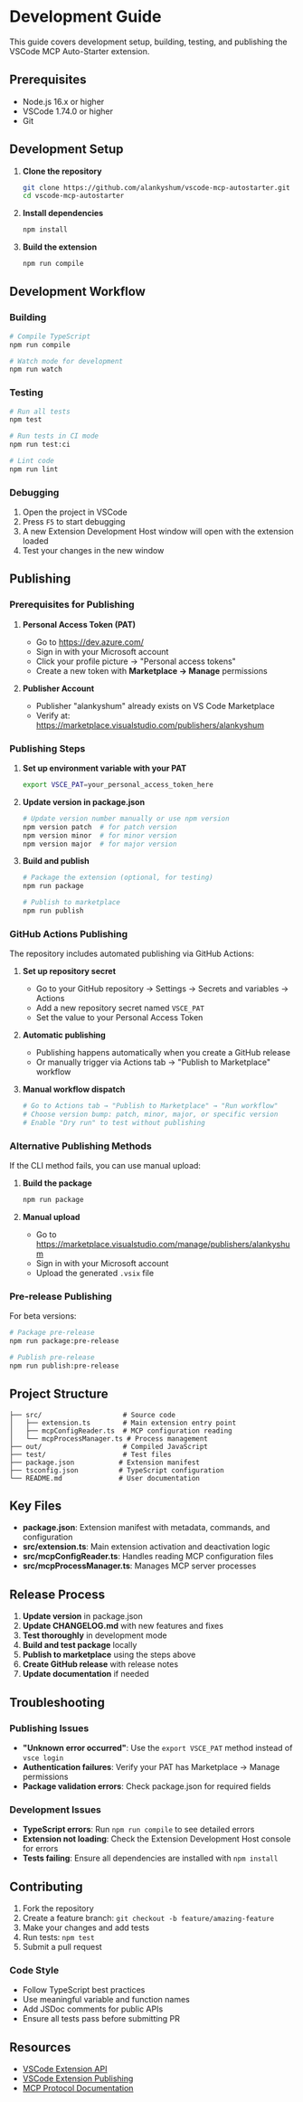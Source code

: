 # Development Guide

This guide covers development setup, building, testing, and publishing the VSCode MCP Auto-Starter extension.

## Prerequisites

- Node.js 16.x or higher
- VSCode 1.74.0 or higher
- Git

## Development Setup

1. **Clone the repository**
   ```bash
   git clone https://github.com/alankyshum/vscode-mcp-autostarter.git
   cd vscode-mcp-autostarter
   ```

2. **Install dependencies**
   ```bash
   npm install
   ```

3. **Build the extension**
   ```bash
   npm run compile
   ```

## Development Workflow

### Building

```bash
# Compile TypeScript
npm run compile

# Watch mode for development
npm run watch
```

### Testing

```bash
# Run all tests
npm test

# Run tests in CI mode
npm run test:ci

# Lint code
npm run lint
```

### Debugging

1. Open the project in VSCode
2. Press `F5` to start debugging
3. A new Extension Development Host window will open with the extension loaded
4. Test your changes in the new window

## Publishing

### Prerequisites for Publishing

1. **Personal Access Token (PAT)**
   - Go to https://dev.azure.com/
   - Sign in with your Microsoft account
   - Click your profile picture → "Personal access tokens"
   - Create a new token with **Marketplace → Manage** permissions

2. **Publisher Account**
   - Publisher "alankyshum" already exists on VS Code Marketplace
   - Verify at: https://marketplace.visualstudio.com/publishers/alankyshum

### Publishing Steps

1. **Set up environment variable with your PAT**
   ```bash
   export VSCE_PAT=your_personal_access_token_here
   ```

2. **Update version in package.json**
   ```bash
   # Update version number manually or use npm version
   npm version patch  # for patch version
   npm version minor  # for minor version
   npm version major  # for major version
   ```

3. **Build and publish**
   ```bash
   # Package the extension (optional, for testing)
   npm run package

   # Publish to marketplace
   npm run publish
   ```

### GitHub Actions Publishing

The repository includes automated publishing via GitHub Actions:

1. **Set up repository secret**
   - Go to your GitHub repository → Settings → Secrets and variables → Actions
   - Add a new repository secret named `VSCE_PAT`
   - Set the value to your Personal Access Token

2. **Automatic publishing**
   - Publishing happens automatically when you create a GitHub release
   - Or manually trigger via Actions tab → "Publish to Marketplace" workflow

3. **Manual workflow dispatch**
   ```bash
   # Go to Actions tab → "Publish to Marketplace" → "Run workflow"
   # Choose version bump: patch, minor, major, or specific version
   # Enable "Dry run" to test without publishing
   ```

### Alternative Publishing Methods

If the CLI method fails, you can use manual upload:

1. **Build the package**
   ```bash
   npm run package
   ```

2. **Manual upload**
   - Go to https://marketplace.visualstudio.com/manage/publishers/alankyshum
   - Sign in with your Microsoft account
   - Upload the generated `.vsix` file

### Pre-release Publishing

For beta versions:

```bash
# Package pre-release
npm run package:pre-release

# Publish pre-release
npm run publish:pre-release
```

## Project Structure

```
├── src/                    # Source code
│   ├── extension.ts        # Main extension entry point
│   ├── mcpConfigReader.ts  # MCP configuration reading
│   └── mcpProcessManager.ts # Process management
├── out/                    # Compiled JavaScript
├── test/                   # Test files
├── package.json           # Extension manifest
├── tsconfig.json          # TypeScript configuration
└── README.md              # User documentation
```

## Key Files

- **package.json**: Extension manifest with metadata, commands, and configuration
- **src/extension.ts**: Main extension activation and deactivation logic
- **src/mcpConfigReader.ts**: Handles reading MCP configuration files
- **src/mcpProcessManager.ts**: Manages MCP server processes

## Release Process

1. **Update version** in package.json
2. **Update CHANGELOG.md** with new features and fixes
3. **Test thoroughly** in development mode
4. **Build and test package** locally
5. **Publish to marketplace** using the steps above
6. **Create GitHub release** with release notes
7. **Update documentation** if needed

## Troubleshooting

### Publishing Issues

- **"Unknown error occurred"**: Use the `export VSCE_PAT` method instead of `vsce login`
- **Authentication failures**: Verify your PAT has Marketplace → Manage permissions
- **Package validation errors**: Check package.json for required fields

### Development Issues

- **TypeScript errors**: Run `npm run compile` to see detailed errors
- **Extension not loading**: Check the Extension Development Host console for errors
- **Tests failing**: Ensure all dependencies are installed with `npm install`

## Contributing

1. Fork the repository
2. Create a feature branch: `git checkout -b feature/amazing-feature`
3. Make your changes and add tests
4. Run tests: `npm test`
5. Submit a pull request

### Code Style

- Follow TypeScript best practices
- Use meaningful variable and function names
- Add JSDoc comments for public APIs
- Ensure all tests pass before submitting PR

## Resources

- [VSCode Extension API](https://code.visualstudio.com/api)
- [VSCode Extension Publishing](https://code.visualstudio.com/api/working-with-extensions/publishing-extension)
- [MCP Protocol Documentation](https://modelcontextprotocol.io/)
